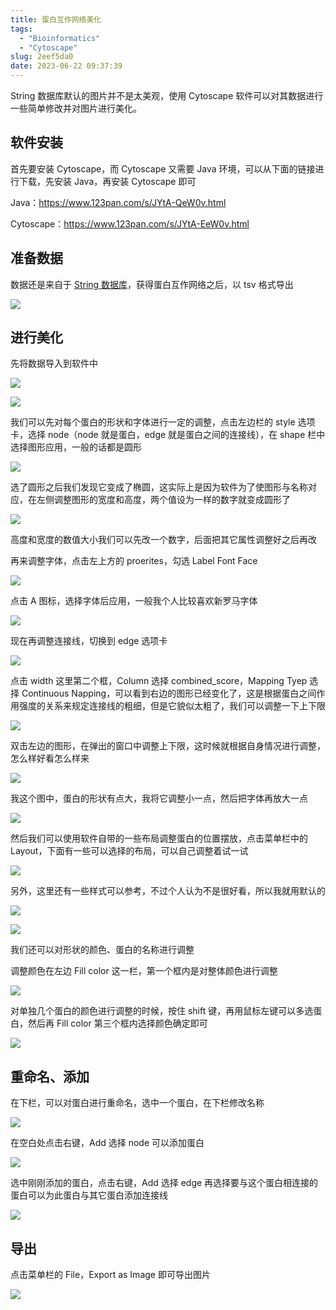 ```yaml
---
title: 蛋白互作网络美化
tags:
  - "Bioinformatics"
  - "Cytoscape"
slug: 2eef5da0
date: 2023-06-22 09:37:39
---
```


String 数据库默认的图片并不是太美观，使用 Cytoscape 软件可以对其数据进行一些简单修改并对图片进行美化。

<!--more-->

## 软件安装

首先要安装 Cytoscape，而 Cytoscape 又需要 Java 环境，可以从下面的链接进行下载，先安装 Java，再安装 Cytoscape 即可

Java：https://www.123pan.com/s/JYtA-QeW0v.html

Cytoscape：https://www.123pan.com/s/JYtA-EeW0v.html

## 准备数据

数据还是来自于 [String 数据库](https://cn.string-db.org/cgi/input?sessionId=bT1CE6WmOKVU&input_page_show_search=on)，获得蛋白互作网络之后，以 tsv 格式导出

![](https://gcore.jsdelivr.net/gh/yuanj82/static/blog/20230622085919.png)

## 进行美化

先将数据导入到软件中

![](https://gcore.jsdelivr.net/gh/yuanj82/static/blog/20230622090044.png)

![](https://gcore.jsdelivr.net/gh/yuanj82/static/blog/20230622090204.png)

我们可以先对每个蛋白的形状和字体进行一定的调整，点击左边栏的 style 选项卡，选择 node（node 就是蛋白，edge 就是蛋白之间的连接线），在 shape 栏中选择图形应用，一般的话都是圆形

![](https://gcore.jsdelivr.net/gh/yuanj82/static/blog/20230622090329.png)

选了圆形之后我们发现它变成了椭圆，这实际上是因为软件为了使图形与名称对应，在左侧调整图形的宽度和高度，两个值设为一样的数字就变成圆形了

![](https://gcore.jsdelivr.net/gh/yuanj82/static/blog/20230622090824.png)

高度和宽度的数值大小我们可以先改一个数字，后面把其它属性调整好之后再改

再来调整字体，点击左上方的 proerites，勾选 Label Font Face

![](https://gcore.jsdelivr.net/gh/yuanj82/static/blog/20230622091054.png)

点击 A 图标，选择字体后应用，一般我个人比较喜欢新罗马字体

![](https://gcore.jsdelivr.net/gh/yuanj82/static/blog/20230622091207.png)

现在再调整连接线，切换到 edge 选项卡

![](https://gcore.jsdelivr.net/gh/yuanj82/static/blog/20230622091403.png)

点击 width 这里第二个框，Column 选择 combined_score，Mapping Tyep 选择 Continuous Napping，可以看到右边的图形已经变化了，这是根据蛋白之间作用强度的关系来规定连接线的粗细，但是它貌似太粗了，我们可以调整一下上下限

![](https://gcore.jsdelivr.net/gh/yuanj82/static/blog/20230622091525.png)

双击左边的图形，在弹出的窗口中调整上下限，这时候就根据自身情况进行调整，怎么样好看怎么样来

![](https://gcore.jsdelivr.net/gh/yuanj82/static/blog/20230622091858.png)

我这个图中，蛋白的形状有点大，我将它调整小一点，然后把字体再放大一点

![](https://gcore.jsdelivr.net/gh/yuanj82/static/blog/20230622092111.png)

然后我们可以使用软件自带的一些布局调整蛋白的位置摆放，点击菜单栏中的 Layout，下面有一些可以选择的布局，可以自己调整着试一试

![](https://gcore.jsdelivr.net/gh/yuanj82/static/blog/20230622092229.png)

另外，这里还有一些样式可以参考，不过个人认为不是很好看，所以我就用默认的

![](https://gcore.jsdelivr.net/gh/yuanj82/static/blog/20230622092402.png)

![](https://gcore.jsdelivr.net/gh/yuanj82/static/blog/20230622092414.png)

我们还可以对形状的颜色、蛋白的名称进行调整

调整颜色在左边 Fill color 这一栏，第一个框内是对整体颜色进行调整

![](https://gcore.jsdelivr.net/gh/yuanj82/static/blog/20230622092552.png)

对单独几个蛋白的颜色进行调整的时候，按住 shift 键，再用鼠标左键可以多选蛋白，然后再 Fill color 第三个框内选择颜色确定即可

![](https://gcore.jsdelivr.net/gh/yuanj82/static/blog/20230622092817.png)

## 重命名、添加

在下栏，可以对蛋白进行重命名，选中一个蛋白，在下栏修改名称

![](https://gcore.jsdelivr.net/gh/yuanj82/static/blog/20230622092939.png)

在空白处点击右键，Add 选择 node 可以添加蛋白

![](https://gcore.jsdelivr.net/gh/yuanj82/static/blog/20230622093132.png)

选中刚刚添加的蛋白，点击右键，Add 选择 edge 再选择要与这个蛋白相连接的蛋白可以为此蛋白与其它蛋白添加连接线

![](https://gcore.jsdelivr.net/gh/yuanj82/static/blog/20230622093213.png)

## 导出

点击菜单栏的 File，Export as Image 即可导出图片

![](https://gcore.jsdelivr.net/gh/yuanj82/static/blog/20230622093412.png)
